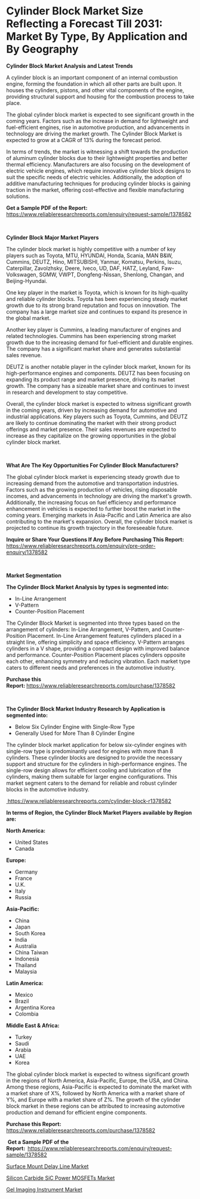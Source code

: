 <p><h1>Cylinder Block Market Size Reflecting a Forecast Till 2031: Market By Type, By Application and By Geography</h1></p><p><strong>Cylinder Block Market Analysis and Latest Trends</strong></p>
<p><p>A cylinder block is an important component of an internal combustion engine, forming the foundation in which all other parts are built upon. It houses the cylinders, pistons, and other vital components of the engine, providing structural support and housing for the combustion process to take place.</p><p>The global cylinder block market is expected to see significant growth in the coming years. Factors such as the increase in demand for lightweight and fuel-efficient engines, rise in automotive production, and advancements in technology are driving the market growth. The Cylinder Block Market is expected to grow at a CAGR of 13% during the forecast period.</p><p>In terms of trends, the market is witnessing a shift towards the production of aluminum cylinder blocks due to their lightweight properties and better thermal efficiency. Manufacturers are also focusing on the development of electric vehicle engines, which require innovative cylinder block designs to suit the specific needs of electric vehicles. Additionally, the adoption of additive manufacturing techniques for producing cylinder blocks is gaining traction in the market, offering cost-effective and flexible manufacturing solutions.</p></p>
<p><strong>Get a Sample PDF of the Report:&nbsp;</strong> <a href="https://www.reliableresearchreports.com/enquiry/request-sample/1378582">https://www.reliableresearchreports.com/enquiry/request-sample/1378582</a></p>
<p>&nbsp;</p>
<p><strong>Cylinder Block Major Market Players</strong></p>
<p><p>The cylinder block market is highly competitive with a number of key players such as Toyota, MTU, HYUNDAI, Honda, Scania, MAN B&W, Cummins, DEUTZ, Hino, MITSUBISHI, Yanmar, Komatsu, Perkins, Isuzu, Caterpillar, Zavolzhsky, Deere, Iveco, UD, DAF, HATZ, Leyland, Faw-Volkswagen, SGMW, VWPT, Dongfeng-Nissan, Shenlong, Changan, and Beijing-Hyundai.</p><p>One key player in the market is Toyota, which is known for its high-quality and reliable cylinder blocks. Toyota has been experiencing steady market growth due to its strong brand reputation and focus on innovation. The company has a large market size and continues to expand its presence in the global market.</p><p>Another key player is Cummins, a leading manufacturer of engines and related technologies. Cummins has been experiencing strong market growth due to the increasing demand for fuel-efficient and durable engines. The company has a significant market share and generates substantial sales revenue.</p><p>DEUTZ is another notable player in the cylinder block market, known for its high-performance engines and components. DEUTZ has been focusing on expanding its product range and market presence, driving its market growth. The company has a sizeable market share and continues to invest in research and development to stay competitive.</p><p>Overall, the cylinder block market is expected to witness significant growth in the coming years, driven by increasing demand for automotive and industrial applications. Key players such as Toyota, Cummins, and DEUTZ are likely to continue dominating the market with their strong product offerings and market presence. Their sales revenues are expected to increase as they capitalize on the growing opportunities in the global cylinder block market.</p></p>
<p>&nbsp;</p>
<p><strong>What Are The Key Opportunities For Cylinder Block Manufacturers?</strong></p>
<p><p>The global cylinder block market is experiencing steady growth due to increasing demand from the automotive and transportation industries. Factors such as the growing production of vehicles, rising disposable incomes, and advancements in technology are driving the market's growth. Additionally, the increasing focus on fuel efficiency and performance enhancement in vehicles is expected to further boost the market in the coming years. Emerging markets in Asia-Pacific and Latin America are also contributing to the market's expansion. Overall, the cylinder block market is projected to continue its growth trajectory in the foreseeable future.</p></p>
<p><strong>Inquire or Share Your Questions If Any Before Purchasing This Report:</strong> <a href="https://www.reliableresearchreports.com/enquiry/pre-order-enquiry/1378582">https://www.reliableresearchreports.com/enquiry/pre-order-enquiry/1378582</a></p>
<p>&nbsp;</p>
<p><strong>Market Segmentation</strong></p>
<p><strong>The Cylinder Block Market Analysis by types is segmented into:</strong></p>
<p><ul><li>In-Line Arrangement</li><li>V-Pattern</li><li>Counter-Position Placement</li></ul></p>
<p><p>The Cylinder Block Market is segmented into three types based on the arrangement of cylinders: In-Line Arrangement, V-Pattern, and Counter-Position Placement. In-Line Arrangement features cylinders placed in a straight line, offering simplicity and space efficiency. V-Pattern arranges cylinders in a V shape, providing a compact design with improved balance and performance. Counter-Position Placement places cylinders opposite each other, enhancing symmetry and reducing vibration. Each market type caters to different needs and preferences in the automotive industry.</p></p>
<p><strong>Purchase this Report:&nbsp;</strong><a href="https://www.reliableresearchreports.com/purchase/1378582">https://www.reliableresearchreports.com/purchase/1378582</a></p>
<p>&nbsp;</p>
<p><strong>The Cylinder Block Market Industry Research by Application is segmented into:</strong></p>
<p><ul><li>Below Six Cylinder Engine with Single-Row Type</li><li>Generally Used for More Than 8 Cylinder Engine</li></ul></p>
<p><p>The cylinder block market application for below six-cylinder engines with single-row type is predominantly used for engines with more than 8 cylinders. These cylinder blocks are designed to provide the necessary support and structure for the cylinders in high-performance engines. The single-row design allows for efficient cooling and lubrication of the cylinders, making them suitable for larger engine configurations. This market segment caters to the demand for reliable and robust cylinder blocks in the automotive industry.</p></p>
<p><a href="https://www.reliableresearchreports.com/cylinder-block-r1378582">&nbsp;https://www.reliableresearchreports.com/cylinder-block-r1378582</a></p>
<p><strong>In terms of Region, the Cylinder Block Market Players available by Region are:</strong></p>
<p>
    <p> <strong> North America: </strong>
        <ul>
            <li>United States</li>
            <li>Canada</li>
        </ul>
        </p> 
    <p> <strong> Europe: </strong>
        <ul>
            <li>Germany</li>
            <li>France</li>
            <li>U.K.</li>
            <li>Italy</li>
            <li>Russia</li>
        </ul>
        </p> 
    <p> <strong> Asia-Pacific: </strong>
        <ul>
            <li>China</li>
            <li>Japan</li>
            <li>South Korea</li>
            <li>India</li>
            <li>Australia</li>
            <li>China Taiwan</li>
            <li>Indonesia</li>
            <li>Thailand</li>
            <li>Malaysia</li>
        </ul>
        </p> 
    <p> <strong> Latin America: </strong>
        <ul>
            <li>Mexico</li>
            <li>Brazil</li>
            <li>Argentina Korea</li>
            <li>Colombia</li>
        </ul>
        </p> 
    <p> <strong> Middle East & Africa: </strong>
        <ul>
            <li>Turkey</li>
            <li>Saudi</li>
            <li>Arabia</li>
            <li>UAE</li>
            <li>Korea</li>
        </ul>
    </p>
    </p>
<p><p>The global cylinder block market is expected to witness significant growth in the regions of North America, Asia-Pacific, Europe, the USA, and China. Among these regions, Asia-Pacific is expected to dominate the market with a market share of X%, followed by North America with a market share of Y%, and Europe with a market share of Z%. The growth of the cylinder block market in these regions can be attributed to increasing automotive production and demand for efficient engine components.</p></p>
<p><strong>Purchase this Report: </strong><a href="https://www.reliableresearchreports.com/purchase/1378582">https://www.reliableresearchreports.com/purchase/1378582</a></p>
<p>&nbsp;<strong>Get a Sample PDF of the Report:&nbsp;&nbsp;</strong><a href="https://www.reliableresearchreports.com/enquiry/request-sample/1378582">https://www.reliableresearchreports.com/enquiry/request-sample/1378582</a></p>
<p><strong></strong></p>
<p><p><a href="https://www.linkedin.com/pulse/decoding-surface-mount-delay-line-market-deep-dive-latest-efsxe?trackingId=37S6aRidtn2GF5I6q7ZL7w%3D%3D">Surface Mount Delay Line Market</a></p><p><a href="https://www.linkedin.com/pulse/global-silicon-carbide-sic-power-mosfets-market-types-applications-azj8e?trackingId=MvIW1VqxER9sHkWemOnQrA%3D%3D">Silicon Carbide SiC Power MOSFETs Market</a></p><p><a href="https://www.linkedin.com/pulse/gel-imaging-instrument-market-share-amp-new-trends-analysis-ufree?trackingId=FSNheV%2BnQoGfKH38M2VZpg%3D%3D">Gel Imaging Instrument Market</a></p></p>
